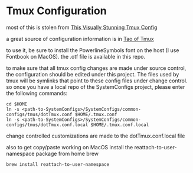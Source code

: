 # Tmux Configuration

most of this is stolen from [This Visually Stunning Tmux Config](https://github.com/gpakosz/.tmux)

a great source of configuration information is in [Tao of Tmux](https://leanpub.com/the-tao-of-tmux/read)

to use it, be sure to install the PowerlineSymbols font on the host (I use Fontbook on MacOS).
the .otf file is available in this repo.

to make sure that all tmux config changes are made under source control, the configuration should
be edited under this project.  The files used by tmux will be symlinks that point to these
config files under change control.  so once you have a local repo of the SystemConfigs project,
please enter the following commands:

```
cd $HOME
ln -s <path-to-SystemConfigs>/SystemConfigs/common-configs/tmus/dotTmux.conf $HOME/.tmux.conf
ln -s <path-to-SystemConfigs>/SystemConfigs/common-configs/tmus/dotTmux.conf.local $HOME/.tmux.conf.local
```

change controlled customizations are made to the dotTmux.conf.local file

also to get copy/paste working on MacOS install the reattach-to-user-namespace
package from home brew

```
brew install reattach-to-user-namespace
```

